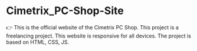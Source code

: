 # Cimetrix_PC-Shop-Site
👉 This is the official website of the Cimetrix PC Shop. This project is a freelancing project. This website is responsive for all devices. The project is based on HTML, CSS, JS.
